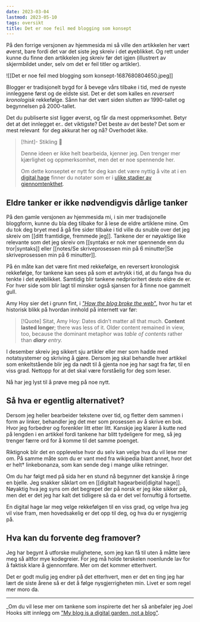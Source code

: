 ```yaml
---
date: 2023-03-04
lastmod: 2023-05-10
tags: oversikt
title: Det er noe feil med blogging som konsept
---
```

På den forrige versjonen av hjemmesida mi så ville den artikkelen her vært øverst, bare fordi det var det siste jeg skreiv i det øyeblikket. Og rett under kunne du finne den artikkelen jeg skreiv før det igjen (illustrert av skjermbildet under, selv om det er feil titler og artikler).

![[Det er noe feil med blogging som konsept-1687680804650.jpeg]]

Blogger er tradisjonelt bygd for å bevege vårs tilbake i tid, med de nyeste innleggene først og de eldste sist. Det er det som kalles en _reversert kronologisk_ rekkefølge. Sånn har det vært siden slutten av 1990-tallet og begynnelsen på 2000-tallet.

Det du publiserte sist ligger øverst, og får da mest oppmerksomhet. Betyr det at det innlegget er.. det viktigste? Det beste av det beste? Det som er mest relevant  for deg akkurat her og nå? Overhodet ikke.

> [!hint]- Stikling 🌿
>
> Denne ideen er ikke helt bearbeida, kjenner jeg. Den trenger mer kjærlighet og oppmerksomhet, men det er noe spennende her.
> 
> Om dette konseptet er nytt for deg kan det være nyttig å vite at i en [digital hage](digitalt%20hagearbeid.md) finner du notater som er i [ulike stadier av gjennomtenkthet](stadier%20av%20gjennomtenkthet.md).

## Eldre tanker er ikke nødvendigvis dårlige tanker

På den gamle versjonen av hjemmesida mi, i sin mer tradisjonelle bloggform, kunne du bla deg tilbake for å lese de eldre artiklene mine. Om du tok deg bryet med å gå fire sider tilbake i tid ville du snuble over det jeg skreiv om [[ditt framtidige, fremmede jeg]]. Tankene der er nøyaktige like relevante som det jeg skreiv om [[syntaks er nok mer spennende enn du tror|syntaks]] eller [[notes/Se skriveprosessen min på 6 minutter|Se skriveprosessen min på 6 minutter]].

På én måte kan det være fint med rekkefølge, en reversert kronologisk rekkefølge, for tankene kan sees på som et avtrykk i tid, at du fanga hva du tenkte i det øyeblikket. Samtidig blir tankene nedprioritert desto eldre de er. For hver side som blir lagt til minsker også sjansen for å finne noe gammelt gull.

Amy Hoy sier det i grunn fint, i _["How the blog broke the web"](https://stackingthebricks.com/how-blogs-broke-the-web/)_, hvor hu tar et historisk blikk på hvordan innhold på internett var før:

> [!Quote] Sitat, Amy Hoy:
> Dates didn’t matter all that much. **Content lasted longer**; there was less of it. Older content remained in view, too, because the dominant metaphor was _table of contents_ rather than _**diary** entry._

I desember skreiv jeg sikkert sju artikler eller mer som hadde med notatsystemer og skriving å gjøre. Dersom jeg skal behandle hver artikkel som enkeltstående blir jeg da nødt til å gjenta noe jeg har sagt fra før, til en viss grad. Nettopp for at det skal være forståelig for deg som leser.

Nå har jeg lyst til å prøve meg på noe nytt.

## Så hva er egentlig alternativet?

Dersom jeg heller bearbeider tekstene over tid, og fletter dem sammen i form av linker, behandler jeg det mer som prosessen av å skrive en bok. Hvor jeg forbedrer og forenkler litt etter litt. Kanskje jeg klarer å kutte ned på lengden i en artikkel fordi tankene har blitt tydeligere for meg, så jeg trenger færre ord for å komme til det samme poenget.

Riktignok blir det en opplevelse hvor du selv kan velge hva du vil lese mer om. På samme måte som du er vant med fra wikipedia blant annet, hvor det er helt† linkebonanza, som kan sende deg i mange ulike retninger.

Om du har følgt med på sida her en stund nå begynner det kanskje å ringe en bjelle. Jeg snakker såklart om en [[digitalt hagearbeid|digital hage]]. Nøyaktig hva jeg syns om det begrepet der på norsk er jeg ikke sikker på, men det er det jeg har kalt det tidligere så da er det vel fornuftig å fortsette.

En digital hage lar meg velge rekkefølgen til en viss grad, og velge hva jeg vil vise fram, men hovedsakelig er det opp til deg, og hva du er nysgjerrig på.

## Hva kan du forvente deg framover?

Jeg har begynt å utforske mulighetene, som jeg kan få til uten å måtte lære meg så altfor mye kodegreier. For jeg må holde terskelen noenlunde lav for å faktisk klare å gjennomføre. Mer om det kommer etterhvert.

Det er godt mulig jeg endrer på det etterhvert, men er det en ting jeg har lært de siste årene så er det å følge nysgjerrigheten min. Livet er som regel mer moro da.

---

_Om du vil lese mer om tankene som inspirerte det her så anbefaler jeg Joel Hooks sitt innlegg om ["My blog is a digital garden, not a blog"](https://joelhooks.com/digital-garden).

